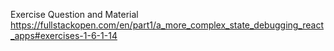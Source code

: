 Exercise Question and Material
https://fullstackopen.com/en/part1/a_more_complex_state_debugging_react_apps#exercises-1-6-1-14
